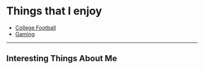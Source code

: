 # Things that I enjoy
- [College Football](https://noahkirsch20.github.io/College-Football/)
- [Gaming](https://noahkirsch20.github.io/Gaming/)

---
##      Interesting Things About Me
